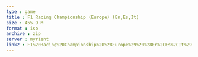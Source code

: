 ```yaml
---
type : game
title : F1 Racing Championship (Europe) (En,Es,It)
size : 455.9 M
format : iso
archive : zip
server : myrient
link2 : F1%20Racing%20Championship%20%28Europe%29%20%28En%2CEs%2CIt%29
---
```

